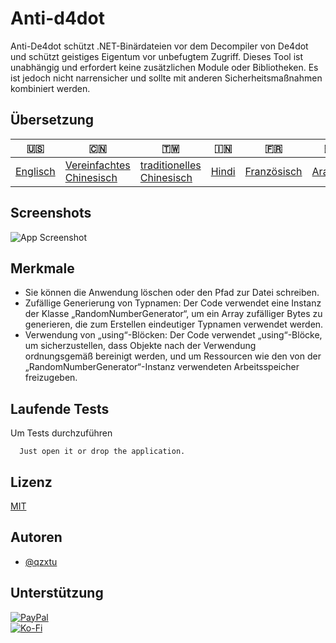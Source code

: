 # Anti-d4dot

Anti-De4dot schützt .NET-Binärdateien vor dem Decompiler von De4dot und schützt geistiges Eigentum vor unbefugtem Zugriff. Dieses Tool ist unabhängig und erfordert keine zusätzlichen Module oder Bibliotheken. Es ist jedoch nicht narrensicher und sollte mit anderen Sicherheitsmaßnahmen kombiniert werden.

## Übersetzung

| 🇺🇸                  | 🇨🇳                                        | 🇹🇼                                         | 🇮🇳                  | 🇫🇷                        | 🇦🇪                     | 🇩🇪                    | 🇯🇵                      | 🇪🇸                    |
| --------------------- | ------------------------------------------- | -------------------------------------------- | --------------------- | --------------------------- | ------------------------ | ----------------------- | ------------------------- | ----------------------- |
| [Englisch](README.md) | [Vereinfachtes Chinesisch](README.zh-CN.md) | [traditionelles Chinesisch](README.zh-TW.md) | [Hindi](README.hi.md) | [Französisch](README.fr.md) | [Arabisch](README.ar.md) | [Deutsch](README.de.md) | [japanisch](README.ja.md) | [Español](README.es.md) |

## Screenshots

![App Screenshot](https://cdn.discordapp.com/attachments/1008195045960204349/1097785288748699648/New_Website_Blue_Mockup_Instagram_-_Laptop.png)

## Merkmale

-   Sie können die Anwendung löschen oder den Pfad zur Datei schreiben.
-   Zufällige Generierung von Typnamen: Der Code verwendet eine Instanz der Klasse „RandomNumberGenerator“, um ein Array zufälliger Bytes zu generieren, die zum Erstellen eindeutiger Typnamen verwendet werden.
-   Verwendung von „using“-Blöcken: Der Code verwendet „using“-Blöcke, um sicherzustellen, dass Objekte nach der Verwendung ordnungsgemäß bereinigt werden, und um Ressourcen wie den von der „RandomNumberGenerator“-Instanz verwendeten Arbeitsspeicher freizugeben.

## Laufende Tests

Um Tests durchzuführen

```text
  Just open it or drop the application.
```

## Lizenz

[MIT](https://choosealicense.com/licenses/mit/)

## Autoren

-   [@qzxtu](https://www.github.com/qzxtu)

## Unterstützung

[![PayPal](https://img.shields.io/badge/PayPal-00457C?style=for-the-badge&logo=paypal&logoColor=white)](https://paypal.me/nova355killer)  
[![Ko-Fi](https://img.shields.io/badge/kofi-00457C?style=for-the-badge&logo=ko-fi&logoColor=white)](https://ko-fi.com/nova355)
